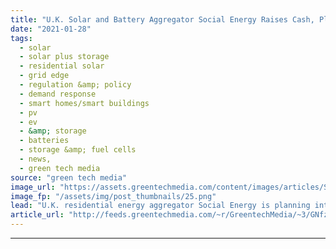 ```yaml
---
title: "U.K. Solar and Battery Aggregator Social Energy Raises Cash, Plans Expansion"
date: "2021-01-28"
tags: 
  - solar
  - solar plus storage 
  - residential solar
  - grid edge
  - regulation &amp; policy
  - demand response
  - smart homes/smart buildings
  - pv
  - ev
  - &amp; storage
  - batteries
  - storage &amp; fuel cells
  - news,
  - green tech media
source: "green tech media"
image_url: "https://assets.greentechmedia.com/content/images/articles/Social_Energy_battery_home_skyline_XL.jpeg"
image_fp: "/assets/img/post_thumbnails/25.png"
lead: "U.K. residential energy aggregator Social Energy is planning international expansion after gaining multimillion-dollar backing from U.S. alternative investment manager CarVal Investors. The parties have not disclosed the amount involved beyond saying ..."
article_url: "http://feeds.greentechmedia.com/~r/GreentechMedia/~3/GNfz7ncJgHU/u.k-distributed-energy-aggregator-social-energy-raises-cash-plans-expansion"
---
```


---
